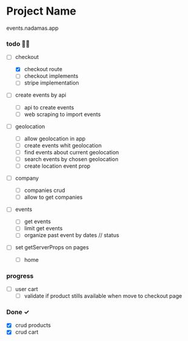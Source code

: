# Project Name

events.nadamas.app

### todo 🤸🏼

- [ ] checkout

  - [x] checkout route
  - [ ] checkout implements
  - [ ] stripe implementation

- [ ] create events by api

  - [ ] api to create events
  - [ ] web scraping to import events

- [ ] geolocation

  - [ ] allow geolocation in app
  - [ ] create events whit geolocation
  - [ ] find events about current geolocation
  - [ ] search events by chosen geolocation
  - [ ] create location event prop

- [ ] company

  - [ ] companies crud
  - [ ] allow to get companies

- [ ] events

  - [ ] get events
  - [ ] limit get events
  - [ ] organize past event by dates // status

- [ ] set getServerProps on pages
  - [ ] home

### progress

- [ ] user cart
  - [ ] validate if product stills available when move to checkout page

### Done ✓

- [x] crud products
- [x] crud cart
